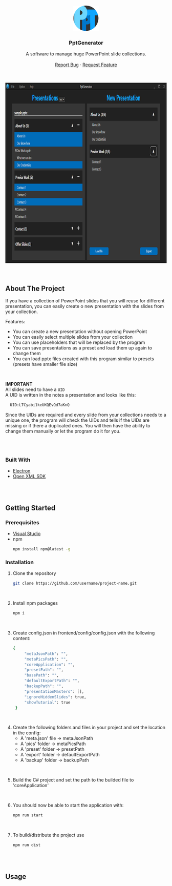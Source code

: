 <!-- PROJECT LOGO -->
<br />
<div align="center">
        <img src="pics/pptLogo128x128.png" alt="Logo" width="80" height="80">
    <h3 align="center">PptGenerator</h3>
    <p align="center">
        A software to manage huge PowerPoint slide collections.
        <br />
        <br />
        <a href="#">Report Bug</a>
        ·
        <a href="#">Request Feature</a>
    </p>
</div>

<br />
<br />
  
<div align="center">
    <img src="pics/ProgrammScreenshot.png" alt="Logo" width="1000" height="563">
</div>  

<br />
<br />

<!-- ABOUT THE PROJECT -->
## About The Project  

If you have a collection of PowerPoint slides that you will reuse for different presentation, you can easily create o new presentation with the slides from your collection.  

Features: 
* You can create a new presentation without opening PowerPoint
* You can easily select multiple slides from your collection
* You can use placeholders that will be replaced by the program
* You can save presentations as a preset and load them up again to change them
* You can load pptx files created with this program similar to presets (presets have smaller file size)

<br />

__IMPORTANT__  
All slides need to have a `UID`  
A UID is written in the notes a presentation and looks like this:  
```sh
  UID:LTCyabi1keUKQEvQd7aKnQ
  ```
Since the UIDs are required and every slide from your collections needs to a unique one, the program will check the UIDs and tells if the UIDs are missing or if there a duplicated ones. You will then have the ability to change them manually or let the program do it for you.

<br />
<br />

### Built With  

* [Electron](https://www.electronjs.org/)
* [Open XML SDK](https://docs.microsoft.com/de-de/office/open-xml/open-xml-sdk)

<br />
<br />

<!-- GETTING STARTED -->
## Getting Started

### Prerequisites  

* [Visual Studio](https://visualstudio.microsoft.com/)
* npm
  ```sh
  npm install npm@latest -g
  ```

### Installation  

1. Clone the repository
   ```sh
   git clone https://github.com/username/project-name.git
   ```

<br />

2. Install npm packages
   ```sh
   npm i
   ```

<br />

3. Create config.json in frontend/config/config.json with the following content:
   ```sh
   {
        "metaJsonPath": "",
        "metaPicsPath": "",
        "coreApplication": "",
        "presetPath": "",
        "basePath": "",
        "defaultExportPath": "",
        "backupPath": "",
        "presentationMasters": [],
        "ignoreHiddenSlides": true,
        "showTutorial": true
    }
    ```

<br />

4. Create the following folders and files in your project and set the location in the config:
    * A 'meta.json' file -> metaJsonPath
    * A 'pics' folder -> metaPicsPath
    * A 'preset' folder -> presetPath
    * A 'export' folder -> defaultExportPath
    * A 'backup' folder -> backupPath 

<br />

5. Build the C# project and set the path to the builded file to 'coreApplication'

<br />

6. You should now be able to start the application with:
   ```sh
   npm run start
   ```

<br />

7. To build/distribute the project use
   ```sh
   npm run dist
   ```

<br />
<br />

<!-- USAGE -->
## Usage  

<br />
<br />